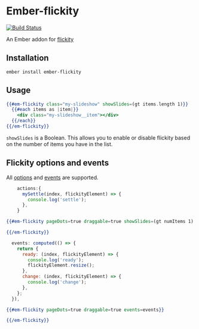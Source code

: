 # Ember-flickity

[![Build Status](https://travis-ci.org/travelbank/ember-flickity.svg?branch=develop)](https://travis-ci.org/travelbank/ember-flickity)

An Ember addon for [flickity](http://flickity.metafizzy.co/)

## Installation

```
ember install ember-flickity
```

## Usage

```handlebars
{{#em-flickity class="my-slideshow" showSlides=(gt items.length 1)}}
  {{#each items as |item|}}
    <div class="my-slideshow__item"></div>
  {{/each}}
{{/em-flickity}}
```

`showSlides` is a Boolean. This allows you to enable or disable flickity based on the
number of items you have in the list.

## Flickity options and events

All [options][flickityOptions] and [events][flickityEvents] are supported.

[flickityEvents]: http://flickity.metafizzy.co/events.html#flickity-events
[flickityOptions]: http://flickity.metafizzy.co/options.html

```javascript
    actions:{
      mySettle(index, flickityElement) => {
        console.log('settle');
      },
    }
```
```handlebars
{{#em-flickity pageDots=true draggable=true showSlides=(gt numItems 1) settle=(action 'mySettle')}}

{{/em-flickity}}
```
```javascript
  events: computed(() => {
    return {
      ready: (index, flickityElement) => {
        console.log('ready');
        flickityElement.resize();
      },
      change: (index, flickityElement) => {
        console.log('change');
      },
    };
  }),
```
```handlebars
{{#em-flickity pageDots=true draggable=true events=events}}

{{/em-flickity}}
```
